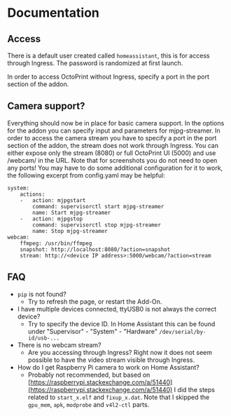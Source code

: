 # Documentation

## Access

There is a default user created called `homeassistant`, this is for access through Ingress. The password is randomized at first launch.

In order to access OctoPrint without Ingress, specify a port in the port section of the addon.

## Camera support?

Everything should now be in place for basic camera support. In the options for the addon you can specify input and parameters for mjpg-streamer.
In order to access the camera stream you have to specify a port in the port section of the addon, the stream does not work through Ingress. You can either expose only the stream (8080) or full OctoPrint UI (5000) and use /webcam/ in the URL.
Note that for screenshots you do not need to open any ports!
You may have to do some additional configuration for it to work, the following excerpt from config.yaml may be helpful:

```
system:
    actions:
    -   action: mjpgstart
        command: supervisorctl start mjpg-streamer
        name: Start mjpg-streamer
    -   action: mjpgstop
        command: supervisorctl stop mjpg-streamer
        name: Stop mjpg-streamer
webcam:
    ffmpeg: /usr/bin/ffmpeg
    snapshot: http://localhost:8080/?action=snapshot
    stream: http://<device IP address>:5000/webcam/?action=stream
```

## FAQ

- `pip` is not found?
  - Try to refresh the page, or restart the Add-On.
- I have multiple devices connected, ttyUSB0 is not always the correct device?
  - Try to specify the device ID. In Home Assistant this can be found under "Supervisor" - "System" - "Hardware" `/dev/serial/by-id/usb-...`
- There is no webcam stream?
  - Are you accessing through Ingress? Right now it does not seem possible to have the video stream visible through Ingress.
- How do I get Raspberry Pi camera to work on Home Assistant?
  - Probably not recommended, but based on [https://raspberrypi.stackexchange.com/a/51440](https://raspberrypi.stackexchange.com/a/51440) I did the steps related to `start_x.elf` and `fixup_x.dat`. Note that I skipped the `gpu_mem`, `apk`, `modprobe` and `v4l2-ctl` parts.